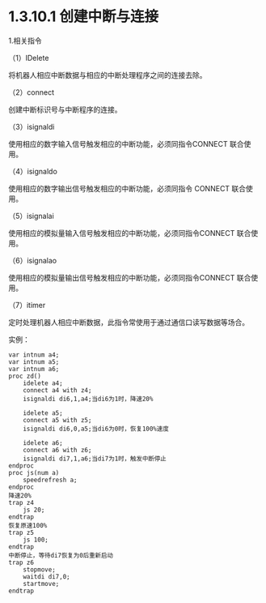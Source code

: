 # 1.3.10.1 创建中断与连接

1.相关指令

（1）IDelete

将机器人相应中断数据与相应的中断处理程序之间的连接去除。

（2）connect

创建中断标识号与中断程序的连接。

（3）isignaldi

使用相应的数字输入信号触发相应的中断功能，必须同指令CONNECT 联合使用。

（4）isignaldo

使用相应的数字输出信号触发相应的中断功能，必须同指令 CONNECT 联合使用。

（5）isignalai

使用相应的模拟量输入信号触发相应的中断功能，必须同指令CONNECT 联合使用。

（6）isignalao

使用相应的模拟量输出信号触发相应的中断功能，必须同指令CONNECT 联合使用。

（7）itimer

定时处理机器人相应中断数据，此指令常使用于通过通信口读写数据等场合。

实例：

```
var intnum a4;
var intnum a5;
var intnum a6;
proc zd()
	idelete a4;
	connect a4 with z4;
	isignaldi di6,1,a4;当di6为1时，降速20%
	
	idelete a5;
	connect a5 with z5;
	isignaldi di6,0,a5;当di6为0时，恢复100%速度
	
	idelete a6;
	connect a6 with z6;
	isignaldi di7,1,a6;当di7为1时，触发中断停止
endproc
proc js(num a)
	speedrefresh a;
endproc
降速20%
trap z4
	js 20;
endtrap
恢复原速100%
trap z5
	js 100;
endtrap
中断停止，等待di7恢复为0后重新启动
trap z6
	stopmove;
	waitdi di7,0;
	startmove;
endtrap
```

